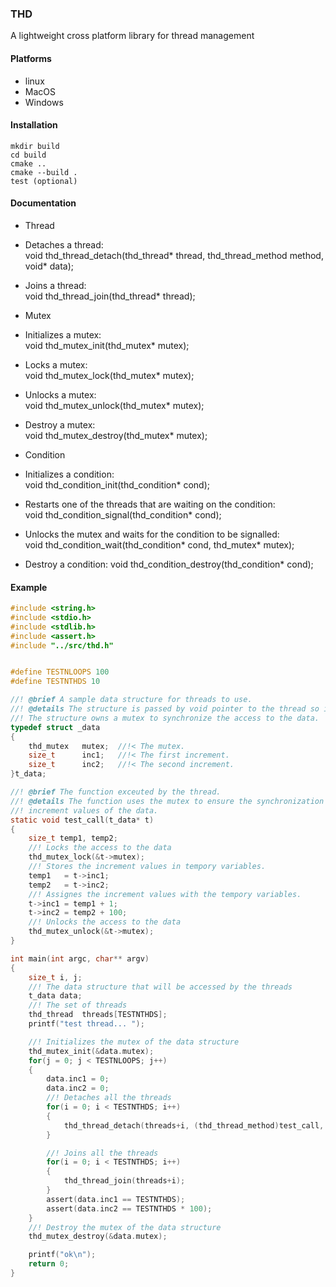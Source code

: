 ### THD
A lightweight cross platform library for thread management

#### Platforms
* linux
* MacOS
* Windows  

#### Installation
```
mkdir build
cd build
cmake ..  
cmake --build .
test (optional)
```

#### Documentation
* Thread   
 * Detaches a thread:  
void thd_thread_detach(thd_thread* thread, thd_thread_method method, void* data);

 * Joins a thread:  
void thd_thread_join(thd_thread* thread);

* Mutex
 * Initializes a mutex:   
void thd_mutex_init(thd_mutex* mutex);

 * Locks a mutex:  
void thd_mutex_lock(thd_mutex* mutex);

 * Unlocks a mutex:  
void thd_mutex_unlock(thd_mutex* mutex);

 * Destroy a mutex:  
void thd_mutex_destroy(thd_mutex* mutex);

* Condition
 * Initializes a condition:  
void thd_condition_init(thd_condition* cond);

 * Restarts one of the threads that are waiting on the condition:  
void thd_condition_signal(thd_condition* cond);

 * Unlocks the mutex and waits for the condition to be signalled:  
void thd_condition_wait(thd_condition* cond, thd_mutex* mutex);

 * Destroy a condition:
void thd_condition_destroy(thd_condition* cond);

#### Example
```c
#include <string.h>
#include <stdio.h>
#include <stdlib.h>
#include <assert.h>
#include "../src/thd.h"


#define TESTNLOOPS 100
#define TESTNTHDS 10

//! @brief A sample data structure for threads to use.
//! @details The structure is passed by void pointer to the thread so it can be any data type.
//! The structure owns a mutex to synchronize the access to the data.
typedef struct _data
{
    thd_mutex   mutex;  //!< The mutex.
    size_t      inc1;   //!< The first increment.
    size_t      inc2;   //!< The second increment.
}t_data;

//! @brief The function exceuted by the thread.
//! @details The function uses the mutex to ensure the synchronization of the access to
//! increment values of the data.
static void test_call(t_data* t)
{
    size_t temp1, temp2;
    //! Locks the access to the data
    thd_mutex_lock(&t->mutex);
    //! Stores the increment values in tempory variables.
    temp1   = t->inc1;
    temp2   = t->inc2;
    //! Assignes the increment values with the tempory variables.
    t->inc1 = temp1 + 1;
    t->inc2 = temp2 + 100;
    //! Unlocks the access to the data
    thd_mutex_unlock(&t->mutex);
}

int main(int argc, char** argv)
{
    size_t i, j;
    //! The data structure that will be accessed by the threads
    t_data data;
    //! The set of threads
    thd_thread  threads[TESTNTHDS];
    printf("test thread... ");

    //! Initializes the mutex of the data structure
    thd_mutex_init(&data.mutex);
    for(j = 0; j < TESTNLOOPS; j++)
    {
        data.inc1 = 0;
        data.inc2 = 0;
        //! Detaches all the threads
        for(i = 0; i < TESTNTHDS; i++)
        {
            thd_thread_detach(threads+i, (thd_thread_method)test_call, &data);
        }

        //! Joins all the threads
        for(i = 0; i < TESTNTHDS; i++)
        {
            thd_thread_join(threads+i);
        }
        assert(data.inc1 == TESTNTHDS);
        assert(data.inc2 == TESTNTHDS * 100);
    }
    //! Destroy the mutex of the data structure
    thd_mutex_destroy(&data.mutex);

    printf("ok\n");
    return 0;
}
```
